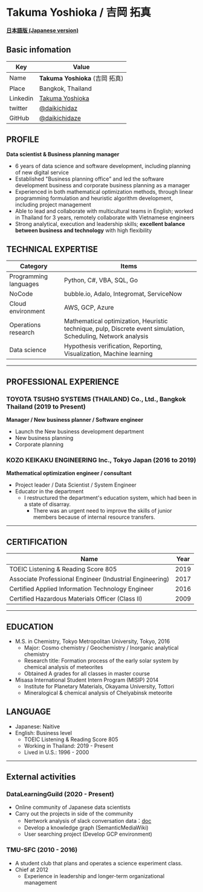 # Takuma Yoshioka / 吉岡 拓真

[**日本語版 (Japanese version)**](index.md)

## Basic infomation

| Key      | Value                                                           |
| -------- | --------------------------------------------------------------- |
| Name     | **Takuma Yoshioka** (吉岡 拓真)                                 |
| Place    | Bangkok, Thailand                                               |
| Linkedin | [Takuma Yoshioka](https://www.linkedin.com/in/takuma-yoshioka/) |
| twitter  | [@daikichidaz](https://twitter.com/daikichidaz)                 |
| GitHub   | [@daikichidaze](https://github.com/daikichidaze)                |

## PROFILE
**Data scientist & Business planning manager**

- 6 years of data science and software development, including planning of new digital service
- Established "Business planning office” and led the software development business and corporate business planning as a manager
- Experienced in both mathematical optimization methods, through linear programming formulation and heuristic algorithm development, including project management
- Able to lead and collaborate with multicultural teams in English; worked in Thailand for 3 years, remotely collaborate with Vietnamese engineers
- Strong analytical, execution and leadership skills; **excellent balance between business and technology** with high flexibility

## TECHNICAL EXPERTISE

|Category|Items|
|--------|-----|
|Programming languages| Python, C#, VBA, SQL, Go|
|NoCode|bubble.io, Adalo, Integromat, ServiceNow|
|Cloud environment|AWS, GCP, Azure|
|Operations research|Mathematical optimization, Heuristic technique, pulp, Discrete event simulation, Scheduling, Network analysis|
|Data science|Hypothesis verification, Reporting, Visualization, Machine learning|

---

## PROFESSIONAL EXPERIENCE

### TOYOTA TSUSHO SYSTEMS (THAILAND) Co., Ltd., Bangkok Thailand (2019 to Present)

**Manager / New business planner / Software engineer**

- Launch the New business development department
- New business planning
- Corporate planning

### KOZO KEIKAKU ENGINEERING Inc., Tokyo Japan (2016 to 2019)

**Mathematical optimization engineer / consultant**

- Project leader / Data Scientist / System Engineer
- Educator in the department
  - I restructured the department's education system, which had been in a state of disarray.
    - There was an urgent need to improve the skills of junior members because of internal resource transfers.

---

## CERTIFICATION

| Name | Year |
| -----|------|
| TOEIC Listening & Reading Score 805 | 2019 |
| Associate Professional Engineer (Industrial Engineering) | 2017 |
| Certified Applied Information Technology Engineer | 2016 |
| Certified Hazardous Materials Officer (Class II)|2009|


---

## EDUCATION

- M.S. in Chemistry, Tokyo Metropolitan University, Tokyo, 2016
   - Major: Cosmo chemistry / Geochemistry / Inorganic analytical chemistry
   - Research title: Formation process of the early solar system by chemical analysis of meteorites
   - Obtained A grades for all classes in master course
- Misasa International Student Intern Program (MISIP) 2014
   - Institute for Planetary Materials, Okayama University, Tottori
   - Mineralogical & chemical analysis of Chelyabinsk meteorite

## LANGUAGE

- Japanese: Naitive
- English: Business level
  - TOEIC Listening & Reading Score 805
  - Working in Thailand: 2019 - Present
  - Lived in U.S.: 1996 - 2000

---
## External activities

### DataLearningGuild (2020 - Present)

- Online community of Japanese data scientists
- Carry out the projects in side of the community
  - Nertwork analysis of slack conversation data：[doc](https://speakerdeck.com/daikichidaze/slacknetutowakufen-xi)
  - Develop a knowledge graph (SemanticMediaWiki)
  - User searching project (Develop GCP environment)

### TMU-SFC (2010 - 2016)

- A student club that plans and operates a science experiment class.
- Chief at 2012
  - Experience in leadership and longer-term organizational management

